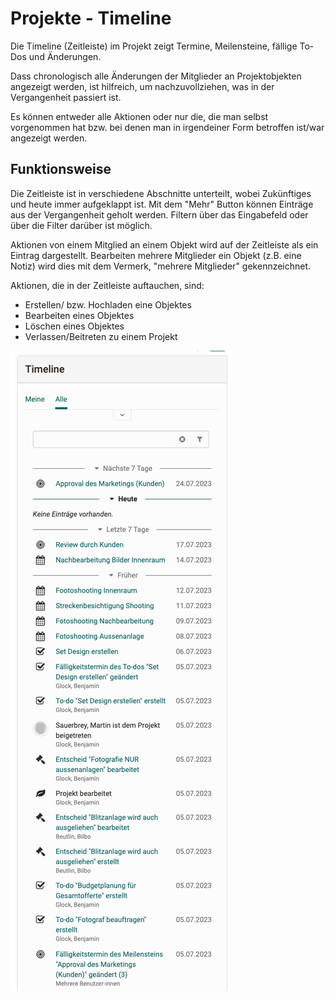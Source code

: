 # Projekte - Timeline

Die Timeline (Zeitleiste) im Projekt zeigt Termine, Meilensteine, fällige To-Dos und Änderungen.

Dass chronologisch alle Änderungen der Mitglieder an Projektobjekten angezeigt werden, ist hilfreich, um nachzuvollziehen, was in der Vergangenheit passiert ist.

Es können entweder alle Aktionen oder nur die, die man selbst vorgenommen hat bzw. bei denen man in irgendeiner Form betroffen ist/war angezeigt werden.

## Funktionsweise

Die Zeitleiste ist in verschiedene Abschnitte unterteilt, wobei Zukünftiges und heute immer aufgeklappt ist. Mit dem "Mehr" Button können Einträge aus der Vergangenheit geholt werden. Filtern über das Eingabefeld oder über die Filter darüber ist möglich.

Aktionen von einem Mitglied an einem Objekt wird auf der Zeitleiste als ein Eintrag dargestellt. Bearbeiten mehrere Mitglieder ein Objekt (z.B. eine Notiz) wird dies mit dem Vermerk, "mehrere Mitglieder" gekennzeichnet.

Aktionen, die in der Zeitleiste auftauchen, sind:

* Erstellen/ bzw. Hochladen eine Objektes 
* Bearbeiten eines Objektes
* Löschen eines Objektes
* Verlassen/Beitreten zu einem Projekt

![Bild der Zeitleiste](assets/project-timeline.de.png)

